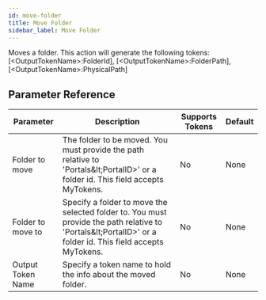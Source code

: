 ```yaml
---
id: move-folder
title: Move Folder
sidebar_label: Move Folder
---
```



Moves a folder. This action will generate the following tokens: [&lt;OutputTokenName&gt;:FolderId], [&lt;OutputTokenName&gt;:FolderPath], [&lt;OutputTokenName&gt;:PhysicalPath]

## Parameter Reference
| Parameter | Description | Supports Tokens | Default |
| -- | -- | -- | -- |
| Folder to move | The folder to be moved. You must provide the path relative to 'Portals\&lt;PortalID&gt;' or a folder id. This field accepts MyTokens. | No | None |
| Folder to move to | Specify a folder to move the selected folder to. You must provide the path relative to 'Portals\&lt;PortalID&gt;' or a folder id. This field accepts MyTokens. | No | None |
| Output Token Name | Specify a token name to hold the info about the moved folder. | No | None |
